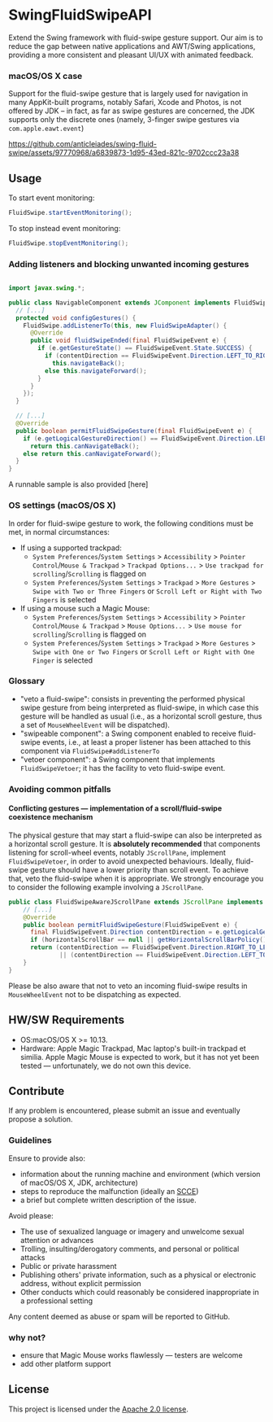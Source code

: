 SwingFluidSwipeAPI
========

Extend the Swing framework with fluid-swipe gesture support. Our aim is to reduce the gap between native applications and AWT/Swing applications, providing a more consistent and pleasant UI/UX with animated feedback.

### macOS/OS X case
Support for the fluid-swipe gesture that is largely used for navigation in many AppKit-built programs, notably Safari, Xcode and Photos, is not offered by JDK – in fact, as far as swipe gestures are concerned, the JDK supports only the discrete ones (namely, 3-finger swipe gestures via  `com.apple.eawt.event`)

https://github.com/anticleiades/swing-fluid-swipe/assets/97770968/a6839873-1d95-43ed-821c-9702ccc23a38

## Usage
To start event monitoring:
````java
FluidSwipe.startEventMonitoring();
````
To stop instead event monitoring:
````java
FluidSwipe.stopEventMonitoring();
````

### Adding listeners and blocking unwanted incoming gestures

````java

import javax.swing.*;

public class NavigableComponent extends JComponent implements FluidSwipeVetoer {
  // [...]
  protected void configGestures() {
    FluidSwipe.addListenerTo(this, new FluidSwipeAdapter() {
      @Override
      public void fluidSwipeEnded(final FluidSwipeEvent e) {
        if (e.getGestureState() == FluidSwipeEvent.State.SUCCESS) {
          if (contentDirection == FluidSwipeEvent.Direction.LEFT_TO_RIGHT)
            this.navigateBack();
          else this.navigateForward();
        }
      }
    });
  }

  // [...]
  @Override
  public boolean permitFluidSwipeGesture(final FluidSwipeEvent e) {
    if (e.getLogicalGestureDirection() == FluidSwipeEvent.Direction.LEFT_TO_RIGHT)
      return this.canNavigateBack();
    else return this.canNavigateForward();
  }
}
````


A runnable sample is also provided [here]

### OS settings (macOS/OS X)
In order for fluid-swipe gesture to work, the following conditions must be met, in normal circumstances:
- If using a supported trackpad:
  - `System Preferences`/`System Settings` > `Accessibility` > `Pointer Control`/`Mouse & Trackpad` > `Trackpad Options...` > `Use trackpad for scrolling`/`Scrolling` is flagged on
  - `System Preferences`/`System Settings` > `Trackpad` > `More Gestures` > `Swipe with Two or Three Fingers` or `Scroll Left or Right with Two Fingers` is selected
- If using a mouse such a Magic Mouse:
  - `System Preferences`/`System Settings` > `Accessibility` > `Pointer Control`/`Mouse & Trackpad` > `Mouse Options...` > `Use mouse for scrolling`/`Scrolling` is flagged on
  - `System Preferences`/`System Settings` > `Trackpad` > `More Gestures` > `Swipe with One or Two Fingers` or `Scroll Left or Right with One Finger` is selected

### Glossary
- "veto a fluid-swipe": consists in preventing the performed physical swipe gesture from being interpreted as fluid-swipe, in which case this gesture will be handled as usual (i.e., as a horizontal scroll gesture, thus a set of `MouseWheelEvent` will be dispatched).
- "swipeable component": a Swing component enabled to receive fluid-swipe events, i.e., at least a proper listener has been attached to this component via `FluidSwipe#addListenerTo`
- "vetoer component": a Swing component that implements `FluidSwipeVetoer`; it has the facility to veto fluid-swipe event.

### Avoiding common pitfalls
#### Conflicting gestures — implementation of a scroll/fluid-swipe coexistence mechanism

The physical gesture that may start a fluid-swipe can also be interpreted as a horizontal scroll gesture.
It is **absolutely recommended** that components listening for scroll-wheel events, notably  `JScrollPane`, implement `FluidSwipeVetoer`, in order to avoid unexpected behaviours.
Ideally, fluid-swipe gesture should have a lower priority than scroll event. To achieve that, veto the fluid-swipe when it is appropriate.
We strongly encourage you to consider the following example involving a `JScrollPane`.
```java
public class FluidSwipeAwareJScrollPane extends JScrollPane implements FluidSwipeVetoer {
    // [...]
    @Override
    public boolean permitFluidSwipeGesture(FluidSwipeEvent e) {
      final FluidSwipeEvent.Direction contentDirection = e.getLogicalGestureDirection();
      if (horizontalScrollBar == null || getHorizontalScrollBarPolicy() == HORIZONTAL_SCROLLBAR_NEVER) return true;
      return (contentDirection == FluidSwipeEvent.Direction.RIGHT_TO_LEFT && (horizontalScrollBar.getValue() + horizontalScrollBar.getModel().getExtent()) == horizontalScrollBar.getMaximum())
              || (contentDirection == FluidSwipeEvent.Direction.LEFT_TO_RIGHT && horizontalScrollBar.getValue() == horizontalScrollBar.getMinimum());
    }
}
```
Please be also aware that not to veto an incoming fluid-swipe results in `MouseWheelEvent` not to be dispatching as expected.

## HW/SW Requirements
- OS:macOS/OS X >= 10.13.
- Hardware: Apple Magic Trackpad, Mac laptop's built-in trackpad et similia. Apple Magic Mouse is expected to work, but it has not yet been tested — unfortunately, we do not own this device.

## Contribute
If any problem is encountered, please submit an issue and eventually propose a solution.
### Guidelines

Ensure to provide also:
- information about the running machine and environment (which version of macOS/OS X, JDK, architecture)
- steps to reproduce the malfunction (ideally an [SCCE](http://sscce.org))
- a brief but complete written description of the issue.

Avoid please:
- The use of sexualized language or imagery and unwelcome sexual attention or advances
- Trolling, insulting/derogatory comments, and personal or political attacks
- Public or private harassment
- Publishing others' private information, such as a physical or electronic address, without explicit permission
- Other conducts which could reasonably be considered inappropriate in a professional setting

Any content deemed as abuse or spam will be reported to GitHub.

### why not?
- ensure that Magic Mouse works flawlessly — testers are welcome
- add other platform support


## License
This project is licensed under the [Apache 2.0 license](https://github.com/anticleiades/swing-fluid-swipe/blob/main/LICENSE).

